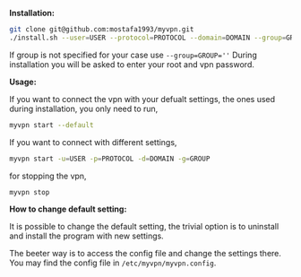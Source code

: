**Installation:**

```bash
git clone git@github.com:mostafa1993/myvpn.git
./install.sh --user=USER --protocol=PROTOCOL --domain=DOMAIN --group=GROUP
```

If group is not specified for your case use `--group=GROUP=''`
During installation you will be asked to enter your root and vpn password.




**Usage:**

If you want to connect the vpn with your defualt settings, the ones used during installation, you only need to run,

```bash
myvpn start --default
```

If you want to connect with different settings,

```bash
myvpn start -u=USER -p=PROTOCOL -d=DOMAIN -g=GROUP
```

for stopping the vpn,

```bash
myvpn stop
```




**How to change default setting:**

It is possible to change the default setting, the trivial option is to uninstall and install the program with new settings.

The beeter way is to access the config file and change the settings there. You may find the config file in `/etc/myvpn/myvpn.config`.
